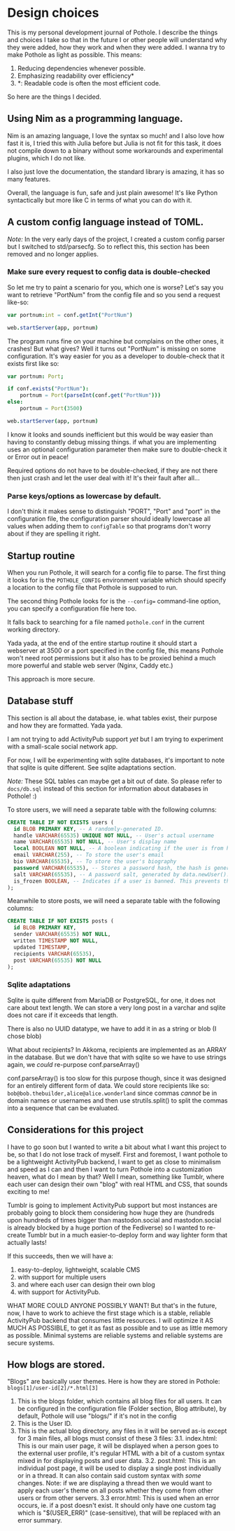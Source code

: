 # Design choices

This is my personal development journal of Pothole. I describe the things and choices I take so that in the future I or other people will understand why they were added, how they work and when they were added.
I wanna try to make Pothole as light as possible. This means:

1. Reducing dependencies whenever possible.
2. Emphasizing readability over efficiency*
3. *: Readable code is often the most efficient code.

So here are the things I decided.

## Using Nim as a programming language.

Nim is an amazing language, I love the syntax so much! and I also love how fast it is, I tried this with Julia before but Julia is not fit for this task, it does not compile down to a binary without some workarounds and experimental plugins, which I do not like.

I also just love the documentation, the standard library is amazing, it has so many features.

Overall, the language is fun, safe and just plain awesome! It's like Python syntactically but more like C in terms of what you can do with it. 

## A custom config language instead of TOML.

*Note:* In the very early days of the project, I created a custom config parser but I switched to std/parsecfg. So to reflect this, this section has been removed and no longer applies.

### Make sure every request to config data is double-checked

So let me try to paint a scenario for you, which one is worse? Let's say you want to retrieve "PortNum" from the config file and so you send a request like-so:

```nim
var portnum:int = conf.getInt("PortNum")

web.startServer(app, portnum)
```

The program runs fine on your machine but complains on the other ones, it crashes! But what gives? Well it turns out "PortNum" is missing on some configuration. It's way easier for you as a developer to double-check that it exists first like so:

```nim
var portnum: Port;

if conf.exists("PortNum"):
    portnum = Port(parseInt(conf.get("PortNum")))
else:
    portnum = Port(3500)

web.startServer(app, portnum)
```

I know it looks and sounds inefficient but this would be way easier than having to constantly debug missing things. if what you are implementing uses an optional configuration parameter then make sure to double-check it or Error out in peace!

Required options do not have to be double-checked, if they are not there then just crash and let the user deal with it! It's their fault after all...

### Parse keys/options as lowercase by default.

I don't think it makes sense to distinguish "PORT", "Port" and "port" in the configuration file, the configuration parser should ideally lowercase all values when adding them to `configTable` so that programs don't worry about if they are spelling it right.

## Startup routine

When you run Pothole, it will search for a config file to parse. The first thing it looks for is the `POTHOLE_CONFIG` environment variable which should specify a location to the config file that Pothole is supposed to run.

The second thing Pothole looks for is the `--config=` command-line option, you can specify a configuration file here too.

It falls back to searching for a file named `pothole.conf` in the current working directory.

Yada yada, at the end of the entire startup routine it should start a webserver at 3500 or a port specified in the config file, this means Pothole won't need root permissions but it also has to be proxied behind a much more powerful and stable web server (Nginx, Caddy etc.)

This approach is more secure.

## Database stuff

This section is all about the database, ie. what tables exist, their purpose and how they are formatted. Yada yada.

I am not trying to add ActivityPub support *yet* but I am trying to experiment with a small-scale social network app.

For now, I will be experimenting with sqlite databases, it's important to note that sqlite is quite different. See sqlite adaptations section.

*Note:* These SQL tables can maybe get a bit out of date. So please refer to `docs/db.sql` instead of this section for information about databases in Pothole! :)

To store users, we will need a separate table with the following columns:

```sql
CREATE TABLE IF NOT EXISTS users (
  id BLOB PRIMARY KEY, -- A randomly-generated ID.
  handle VARCHAR(65535) UNIQUE NOT NULL, -- User's actual username
  name VARCHAR(65535) NOT NULL, -- User's display name
  local BOOLEAN NOT NULL, -- A boolean indicating if the user is from here or from somewhere else.
  email VARCHAR(255), -- To store the user's email
  bio VARCHAR(65535), -- To store the user's biography
  password VARCHAR(65535), -- Stores a password hash, the hash is generated by crypto.hash() which is based on nimcrypto's PBKDF2 implementation
  salt VARCHAR(65535), -- A password salt, generated by data.newUser().
  is_frozen BOOLEAN, -- Indicates if a user is banned. This prevents them from logging in.
);
```

Meanwhile to store posts, we will need a separate table with the following columns:

```sql
CREATE TABLE IF NOT EXISTS posts (
  id BLOB PRIMARY KEY,
  sender VARCHAR(65535) NOT NULL,
  written TIMESTAMP NOT NULL,
  updated TIMESTAMP,
  recipients VARCHAR(65535),
  post VARCHAR(65535) NOT NULL
);
```

### Sqlite adaptations

Sqlite is quite different from MariaDB or PostgreSQL, for one, it does not care about text length. We can store a very long post in a varchar and sqlite does not care if it exceeds that length.

There is also no UUID datatype, we have to add it in as a string or blob (I chose blob)

What about recipients? In Akkoma, recipients are implemented as an ARRAY in the database. But we don't have that with sqlite so we have to use strings again, we *could* re-purpose conf.parseArray()

conf.parseArray() is too slow for this purpose though, since it was designed for an entirely different form of data. 
We could store recipients like so: `bob@bob.thebuilder,alice@alice.wonderland` since commas *cannot* be in domain names or usernames and then use strutils.split() to split the commas into a sequence that can be evaluated.

## Considerations for this project

I have to go soon but I wanted to write a bit about what I want this project to be, so that I do not lose track of myself. First and foremost, I want pothole to be a lightweight ActivityPub backend, I want to get as close to minimalism and speed as I can and then I want to turn Pothole into a customization heaven, what do I mean by that? Well I mean, something like Tumblr, where each user can design their own "blog" with real HTML and CSS, that sounds exciting to me!

Tumblr is going to implement ActivityPub support but most instances are probably going to block them considering how huge they are (hundreds upon hundreds of times bigger than mastodon.social and mastodon.social is already blocked by a huge portion of the Fediverse) so I wanted to re-create Tumblr but in a much easier-to-deploy form and way lighter form that actually lasts!

If this succeeds, then we will have a:
1. easy-to-deploy, lightweight, scalable CMS
2. with support for multiple users
3. and where each user can design their own blog
4. with support for ActivityPub.

WHAT MORE COULD ANYONE POSSIBLY WANT! But that's in the future, now, I have to work to achieve the first stage which is a stable, reliable ActivityPub backend that consumes little resources. I will optimize it AS MUCH AS POSSIBLE, to get it as fast as possible and to use as little memory as possible. Minimal systems are reliable systems and reliable systems are secure systems.

## How blogs are stored.

"Blogs" are basically user themes.
Here is how they are stored in Pothole: `blogs[1]/user-id[2]/*.html[3]`

1. This is the blogs folder, which contains all blog files for all users. It can be configured in the configuration file (Folder section, Blog attribute), by default, Pothole will use "blogs/" if it's not in the config
2. This is the User ID. 
3. This is the actual blog directory, any files in it will be served as-is except for 3 main files, all blogs must consist of these 3 files:
  3.1. index.html: This is our main user page, it will be displayed when a person goes to the external user profile, it's regular HTML with a bit of a custom syntax mixed in for displaying posts and user data.
  3.2. post.html: This is an individual post page, it will be used to display a single post individually or in a thread. It can also contain said custom syntax with *some* changes. Note: if we are displaying a thread then we would want to apply each user's theme on all posts whether they come from other users or from other servers.
  3.3 error.html: This is used when an error occurs, ie. if a post doesn't exist. It should only have one custom tag which is "$(USER_ERR)" (case-sensitive), that will be replaced with an error summary.

